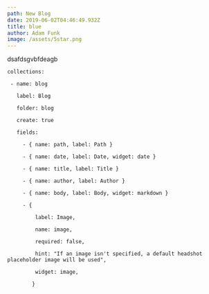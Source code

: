 ```yaml
---
path: New Blog
date: 2019-06-02T04:46:49.932Z
title: blue
author: Adam Funk
image: /assets/5star.png
---
```

dsafdsgvbfdeagb

`collections:`

`  - name: blog`

`    label: Blog`

`    folder: blog`

`    create: true`

`    fields:`

`      - { name: path, label: Path }`

`      - { name: date, label: Date, widget: date }`

`      - { name: title, label: Title }`

`      - { name: author, label: Author }`

`      - { name: body, label: Body, widget: markdown }`

`      - {`

`          label: Image,`

`          name: image,`

`          required: false,`

`          hint: "If an image isn't specified, a default headshot placeholder image will be used",`

`          widget: image,`

`        }`
